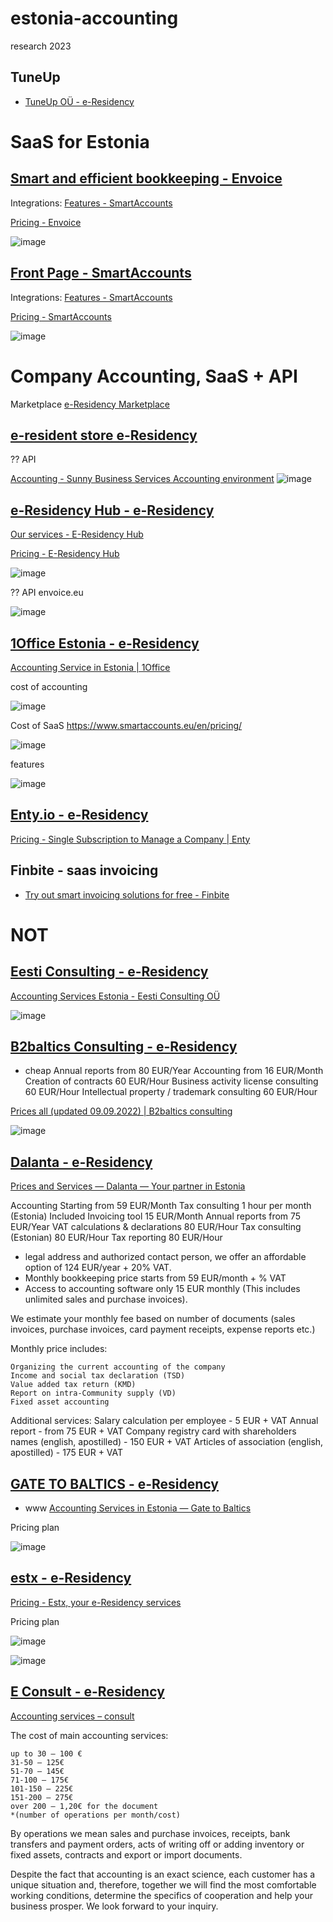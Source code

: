 # estonia-accounting
research 2023


## TuneUp

+ [TuneUp OÜ - e-Residency](https://marketplace.e-resident.gov.ee/company/tuneup-ou/)


# SaaS for Estonia

## [Smart and efficient bookkeeping - Envoice](https://envoice.eu/en/)

Integrations:
[Features - SmartAccounts](https://www.smartaccounts.eu/en/features/)


[Pricing - Envoice](https://envoice.eu/en/pricing/)

![image](https://github.com/tom-sapletta-com/estonia-accounting/assets/5669657/4a41ecbf-3deb-4d23-8a56-443649c9d583)


## [Front Page - SmartAccounts](https://www.smartaccounts.eu/en/)

Integrations:
[Features - SmartAccounts](https://www.smartaccounts.eu/en/features/)


[Pricing - SmartAccounts](https://www.smartaccounts.eu/en/pricing/)

![image](https://github.com/tom-sapletta-com/estonia-accounting/assets/5669657/41fafdc7-4959-4670-bab6-7e986e093c2d)








# Company Accounting, SaaS + API

Marketplace [e-Residency Marketplace](https://marketplace.e-resident.gov.ee/?services=18)


## [e-resident store  e-Residency](https://marketplace.e-resident.gov.ee/company/e-resident-store/)

?? API

[Accounting - Sunny Business Services Accounting environment](https://www.sunnybusiness.ee/accounting/#)
![image](https://github.com/tom-sapletta-com/estonia-accounting/assets/5669657/416f4f9f-fec1-4d17-8077-f9fab5fdaed9)



## [e-Residency Hub - e-Residency](https://marketplace.e-resident.gov.ee/company/e-residency-hub/)

[Our services - E-Residency Hub](https://erhub.ee/our-services/)

[Pricing - E-Residency Hub](https://erhub.ee/pricing/)

![image](https://github.com/tom-sapletta-com/estonia-accounting/assets/5669657/35be1490-b9ba-44cc-be8e-447687365e7a)

?? API envoice.eu

![image](https://github.com/tom-sapletta-com/estonia-accounting/assets/5669657/106eaa8f-17f4-406d-9fef-6e568fe9b605)





## [1Office Estonia - e-Residency](https://marketplace.e-resident.gov.ee/company/1office-estonia/)
[Accounting Service in Estonia | 1Office](https://1office.co/estonia/product/accountants-hourly-fee/)

cost of accounting

![image](https://github.com/tom-sapletta-com/estonia-accounting/assets/5669657/fca4c1a4-07fa-4b5e-9fca-34237caa9bc4)


Cost of SaaS
https://www.smartaccounts.eu/en/pricing/

![image](https://github.com/tom-sapletta-com/estonia-accounting/assets/5669657/b36b4937-0d73-4359-87c8-e053024f2c35)


features

![image](https://github.com/tom-sapletta-com/estonia-accounting/assets/5669657/105dd914-b6bc-42e7-8ff7-236d012ea8ee)


## [Enty.io - e-Residency](https://marketplace.e-resident.gov.ee/company/enty-io/)

[Pricing - Single Subscription to Manage a Company | Enty](https://enty.io/pricing)



## Finbite - saas invoicing

+ [Try out smart invoicing solutions for free - Finbite](https://finbite.eu/en/)



# NOT


## [Eesti Consulting - e-Residency](https://marketplace.e-resident.gov.ee/company/eesti-consulting/)

[Accounting Services Estonia - Eesti Consulting OÜ](https://eesticonsulting.ee/services/accounting-services-estonia/)

![image](https://github.com/tom-sapletta-com/estonia-accounting/assets/5669657/c2834f2c-a25b-48d0-a155-fe88d6976078)



## [B2baltics Consulting - e-Residency](https://marketplace.e-resident.gov.ee/company/b2baltics-consulting/)

+ cheap
Annual reports from 80 EUR/Year
Accounting from 16 EUR/Month
Creation of contracts 60 EUR/Hour
Business activity license consulting 60 EUR/Hour
Intellectual property / trademark consulting 60 EUR/Hour

[Prices all (updated 09.09.2022) | B2baltics consulting](https://b2baltics.eu/prices-all/)

![image](https://github.com/tom-sapletta-com/estonia-accounting/assets/5669657/45c3801e-cf0d-4331-a213-118ae4704d06)



## [Dalanta - e-Residency](https://marketplace.e-resident.gov.ee/company/dalanta/)

[Prices and Services — Dalanta — Your partner in Estonia](https://www.dalanta.ee/prices)

Accounting
Starting from 59 EUR/Month 
Tax consulting 1 hour per month (Estonia) Included
Invoicing tool 15 EUR/Month
Annual reports from 75 EUR/Year
VAT calculations & declarations 80 EUR/Hour
Tax consulting (Estonian) 80 EUR/Hour
Tax reporting 80 EUR/Hour


+ legal address and authorized contact person, we offer an affordable option of 124 EUR/year + 20% VAT. 
+ Monthly bookkeeping price starts from 59 EUR/month + % VAT
+ Access to accounting software only 15 EUR monthly (This includes unlimited sales and purchase invoices).

We estimate your monthly fee based on number of documents (sales invoices, purchase invoices, card payment receipts, expense reports etc.)

Monthly price includes:

    Organizing the current accounting of the company
    Income and social tax declaration (TSD)
    Value added tax return (KMD)
    Report on intra-Community supply (VD)
    Fixed asset accounting

Additional services:
Salary calculation per employee - 5 EUR + VAT
Annual report - from 75 EUR + VAT
Company registry card with shareholders names (english, apostilled) - 150 EUR + VAT
Articles of association (english, apostilled) - 175 EUR +  VAT






## [GATE TO BALTICS - e-Residency](https://marketplace.e-resident.gov.ee/company/gate-to-baltics/)

+ www [Accounting Services in Estonia — Gate to Baltics](https://www.gatetobaltics.com/accounting-in-estonia)

Pricing plan

![image](https://github.com/tom-sapletta-com/estonia-accounting/assets/5669657/4c34acab-e60c-4bf8-9574-94e9a854084c)




## [estx - e-Residency](https://marketplace.e-resident.gov.ee/company/estx/)

[Pricing - Estx, your e-Residency services](https://estx.io/pricing/)

Pricing plan

![image](https://github.com/tom-sapletta-com/estonia-accounting/assets/5669657/daa21d0a-1de6-41c0-b51f-4ba6de95f727)

![image](https://github.com/tom-sapletta-com/estonia-accounting/assets/5669657/38120f31-183d-4c5a-afb6-e51979d8e22b)




## [E Consult - e-Residency](https://marketplace.e-resident.gov.ee/company/e-consult/)

[Accounting services – consult](https://e-consult.ee/en/accounting-services/)

The cost of main accounting services:

    up to 30 – 100 €
    31-50 – 125€
    51-70 – 145€
    71-100 – 175€
    101-150 – 225€
    151-200 – 275€
    over 200 – 1,20€ for the document
    *(number of operations per month/cost)

By operations we mean sales and purchase invoices, receipts, bank transfers and payment orders, acts of writing off or adding inventory or fixed assets, contracts and export or import documents.

Despite the fact that accounting is an exact science, each customer has a unique situation and, therefore, together we will find the most comfortable working conditions, determine the specifics of cooperation and help your business prosper.
We look forward to your inquiry.



